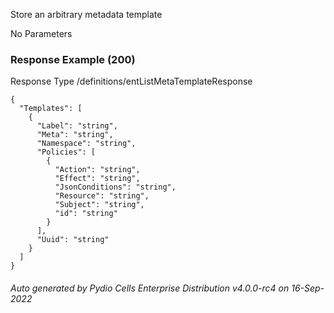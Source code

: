 






 
Store an arbitrary metadata template  


No Parameters



### Response Example (200)
Response Type /definitions/entListMetaTemplateResponse

```
{
  "Templates": [
    {
      "Label": "string",
      "Meta": "string",
      "Namespace": "string",
      "Policies": [
        {
          "Action": "string",
          "Effect": "string",
          "JsonConditions": "string",
          "Resource": "string",
          "Subject": "string",
          "id": "string"
        }
      ],
      "Uuid": "string"
    }
  ]
}
```




###### Auto generated by Pydio Cells Enterprise Distribution v4.0.0-rc4 on 16-Sep-2022
